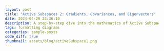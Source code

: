 ```yaml
---
layout: post
title: "Active Subspaces 2: Gradients, Covariances, and Eigenvectors"
date: 2024-04-29 23:36:10
description: A step-by-step dive into the mathematics of Active Subspaces. From gradient covariance matrices to eigen-decomposition, we show how to extract dominant directions, compare the method with PCA, and discuss practical issues like gradient computation.
tags: formatting diagrams
categories: sample-posts
code_diff: true
thumbnail: assets/blog/activeSubspace1.png
---
```

